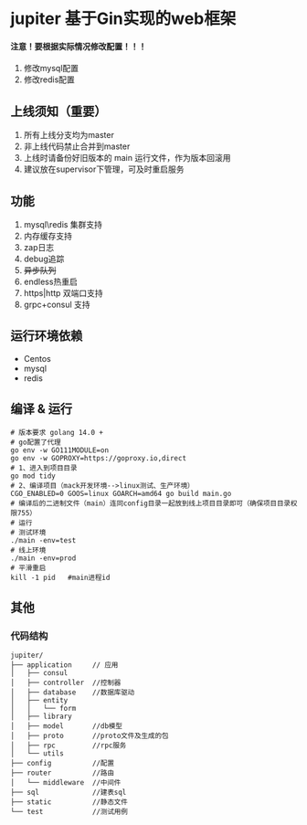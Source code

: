 # jupiter 基于Gin实现的web框架
#### 注意！要根据实际情况修改配置！！！
1. 修改mysql配置
2. 修改redis配置
## 上线须知（重要）
1. 所有上线分支均为master
2. 非上线代码禁止合并到master
3. 上线时请备份好旧版本的 main 运行文件，作为版本回滚用
4. 建议放在supervisor下管理，可及时重启服务
## 功能
1. mysql\redis 集群支持
2. 内存缓存支持
3. zap日志
4. debug追踪
5. ~~异步队列~~
6. endless热重启
7. https|http 双端口支持
8. grpc+consul 支持
## 运行环境依赖
- Centos
- mysql
- redis
## 编译 & 运行
```shell script
# 版本要求 golang 14.0 +
# go配置了代理
go env -w GO111MODULE=on
go env -w GOPROXY=https://goproxy.io,direct
# 1、进入到项目目录
go mod tidy
# 2、编译项目（mack开发环境-->linux测试、生产环境）
CGO_ENABLED=0 GOOS=linux GOARCH=amd64 go build main.go
# 编译后的二进制文件（main）连同config目录一起放到线上项目目录即可（确保项目目录权限755）
# 运行
# 测试环境
./main -env=test
# 线上环境
./main -env=prod
# 平滑重启
kill -1 pid   #main进程id
```
## 其他
### 代码结构
```
jupiter/
├── application     // 应用
│   ├── consul
│   ├── controller  //控制器
│   ├── database    //数据库驱动
│   ├── entity
│   │   └── form
│   ├── library
│   ├── model       //db模型
│   ├── proto       //proto文件及生成的包
│   ├── rpc         //rpc服务
│   └── utils
├── config          //配置
├── router          //路由
│   └── middleware  //中间件
├── sql             //建表sql
├── static          //静态文件
└── test            //测试用例
```